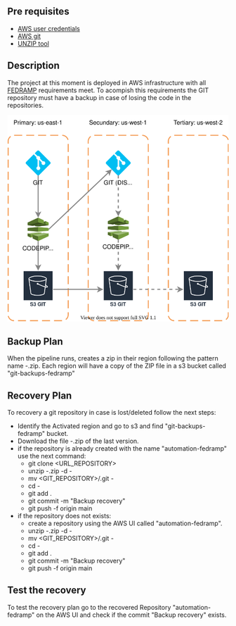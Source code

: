 ## Pre requisites
- [AWS user credentials](https://docs.aws.amazon.com/cli/latest/userguide/cli-configure-quickstart.html)
- [AWS git](https://docs.aws.amazon.com/cli/latest/userguide/cli-configure-quickstart.html)
- [UNZIP tool](https://speedysense.com/zip-and-unzip-command-in-ubuntu-terminal/)
## Description
The project at this moment is deployed in AWS infrastructure with all [FEDRAMP](https://www.fedramp.gov/)
requirements meet. To acompish this requirements the GIT repository must have a backup in case of losing the code in the repositories.

![](../diagrams/workflows/backups/git.drawio.svg)

## Backup Plan
When the pipeline runs, creates a zip in their region following the pattern name <version>-<date>.zip. Each region will have a copy of the ZIP file in a s3
bucket called "git-backups-fedramp"

## Recovery Plan
To recovery a git repository in case is lost/deleted follow the next steps:
- Identify the Activated region and go to s3 and find "git-backups-fedramp" bucket.
- Download the file <version>-<date>.zip of the last version.
- if the repository is already created with the name "automation-fedramp" use the next command:
    - git clone <URL_REPOSITORY>
    - unzip <version>-<date>.zip -d <version>-<date>
    - mv <GIT_REPOSITORY>/.git <version>-<date> 
    - cd <version>-<date>
    - git add .
    - git commit -m "Backup recovery"
    - git push -f origin main
- if the repository does not exists:
    - create a repository using the AWS UI called "automation-fedramp".
    - unzip <version>-<date>.zip -d <version>-<date>
    - mv <GIT_REPOSITORY>/.git <version>-<date> 
    - cd <version>-<date>
    - git add .
    - git commit -m "Backup recovery"
    - git push -f origin main

## Test the recovery
To test the recovery plan go to the recovered Repository "automation-fedramp" on the AWS UI and check if the commit "Backup recovery" exists.